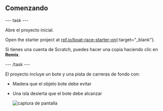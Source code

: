 ## Comenzando

\--- task \---

Abre el proyecto inicial.

Open the starter project at [rpf.io/boat-race-starter-on](https://rpf.io/boat-race-starter-on){:target="_blank"}.

Si tienes una cuenta de Scratch, puedes hacer una copia haciendo clic en **Remix**.

\--- /task \---

El proyecto incluye un bote y una pista de carreras de fondo con:

- Madera que el objeto bote debe evitar
- Una isla desierta que el bote debe alcanzar
    
    ![captura de pantalla](images/boat-starter.png)